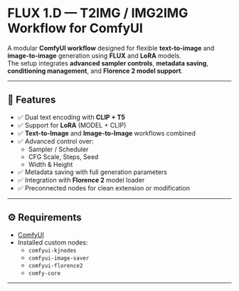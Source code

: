 # FLUX 1.D — T2IMG / IMG2IMG Workflow for ComfyUI

A modular **ComfyUI workflow** designed for flexible **text-to-image** and **image-to-image** generation using **FLUX** and **LoRA** models.  
The setup integrates **advanced sampler controls**, **metadata saving**, **conditioning management**, and **Florence 2 model support**.

---

## 🧩 Features

- ✅ Dual text encoding with **CLIP + T5**
- ✅ Support for **LoRA** (MODEL + CLIP)
- ✅ **Text-to-Image** and **Image-to-Image** workflows combined
- ✅ Advanced control over:
  - Sampler / Scheduler
  - CFG Scale, Steps, Seed
  - Width & Height
- ✅ Metadata saving with full generation parameters
- ✅ Integration with **Florence 2** model loader
- ✅ Preconnected nodes for clean extension or modification

---

## ⚙️ Requirements

- [ComfyUI](https://github.com/comfyanonymous/ComfyUI)
- Installed custom nodes:
  - `comfyui-kjnodes`
  - `comfyui-image-saver`
  - `comfyui-florence2`
  - `comfy-core`

---
